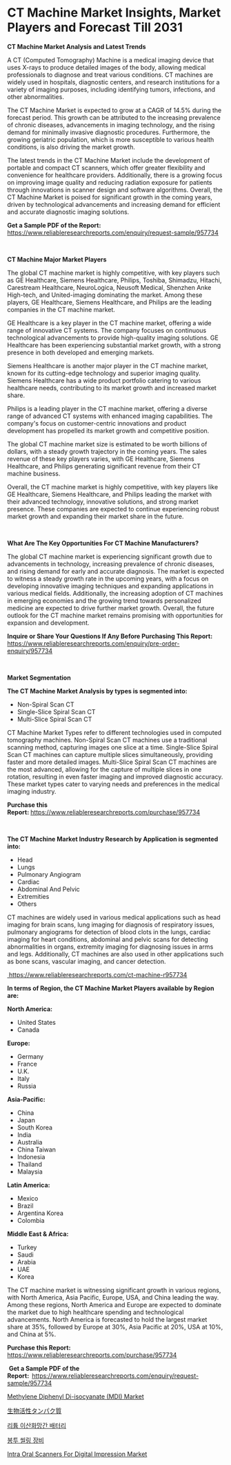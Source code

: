<p><h1>CT Machine Market Insights, Market Players and Forecast Till 2031</h1></p><p><strong>CT Machine Market Analysis and Latest Trends</strong></p>
<p><p>A CT (Computed Tomography) Machine is a medical imaging device that uses X-rays to produce detailed images of the body, allowing medical professionals to diagnose and treat various conditions. CT machines are widely used in hospitals, diagnostic centers, and research institutions for a variety of imaging purposes, including identifying tumors, infections, and other abnormalities.</p><p>The CT Machine Market is expected to grow at a CAGR of 14.5% during the forecast period. This growth can be attributed to the increasing prevalence of chronic diseases, advancements in imaging technology, and the rising demand for minimally invasive diagnostic procedures. Furthermore, the growing geriatric population, which is more susceptible to various health conditions, is also driving the market growth.</p><p>The latest trends in the CT Machine Market include the development of portable and compact CT scanners, which offer greater flexibility and convenience for healthcare providers. Additionally, there is a growing focus on improving image quality and reducing radiation exposure for patients through innovations in scanner design and software algorithms. Overall, the CT Machine Market is poised for significant growth in the coming years, driven by technological advancements and increasing demand for efficient and accurate diagnostic imaging solutions.</p></p>
<p><strong>Get a Sample PDF of the Report:&nbsp;</strong> <a href="https://www.reliableresearchreports.com/enquiry/request-sample/957734">https://www.reliableresearchreports.com/enquiry/request-sample/957734</a></p>
<p>&nbsp;</p>
<p><strong>CT Machine Major Market Players</strong></p>
<p><p>The global CT machine market is highly competitive, with key players such as GE Healthcare, Siemens Healthcare, Philips, Toshiba, Shimadzu, Hitachi, Carestream Healthcare, NeuroLogica, Neusoft Medical, Shenzhen Anke High-tech, and United-imaging dominating the market. Among these players, GE Healthcare, Siemens Healthcare, and Philips are the leading companies in the CT machine market.</p><p>GE Healthcare is a key player in the CT machine market, offering a wide range of innovative CT systems. The company focuses on continuous technological advancements to provide high-quality imaging solutions. GE Healthcare has been experiencing substantial market growth, with a strong presence in both developed and emerging markets.</p><p>Siemens Healthcare is another major player in the CT machine market, known for its cutting-edge technology and superior imaging quality. Siemens Healthcare has a wide product portfolio catering to various healthcare needs, contributing to its market growth and increased market share.</p><p>Philips is a leading player in the CT machine market, offering a diverse range of advanced CT systems with enhanced imaging capabilities. The company's focus on customer-centric innovations and product development has propelled its market growth and competitive position.</p><p>The global CT machine market size is estimated to be worth billions of dollars, with a steady growth trajectory in the coming years. The sales revenue of these key players varies, with GE Healthcare, Siemens Healthcare, and Philips generating significant revenue from their CT machine business.</p><p>Overall, the CT machine market is highly competitive, with key players like GE Healthcare, Siemens Healthcare, and Philips leading the market with their advanced technology, innovative solutions, and strong market presence. These companies are expected to continue experiencing robust market growth and expanding their market share in the future.</p></p>
<p>&nbsp;</p>
<p><strong>What Are The Key Opportunities For CT Machine Manufacturers?</strong></p>
<p><p>The global CT machine market is experiencing significant growth due to advancements in technology, increasing prevalence of chronic diseases, and rising demand for early and accurate diagnosis. The market is expected to witness a steady growth rate in the upcoming years, with a focus on developing innovative imaging techniques and expanding applications in various medical fields. Additionally, the increasing adoption of CT machines in emerging economies and the growing trend towards personalized medicine are expected to drive further market growth. Overall, the future outlook for the CT machine market remains promising with opportunities for expansion and development.</p></p>
<p><strong>Inquire or Share Your Questions If Any Before Purchasing This Report:</strong> <a href="https://www.reliableresearchreports.com/enquiry/pre-order-enquiry/957734">https://www.reliableresearchreports.com/enquiry/pre-order-enquiry/957734</a></p>
<p>&nbsp;</p>
<p><strong>Market Segmentation</strong></p>
<p><strong>The CT Machine Market Analysis by types is segmented into:</strong></p>
<p><ul><li>Non-Spiral Scan CT</li><li>Single-Slice Spiral Scan CT</li><li>Multi-Slice Spiral Scan CT</li></ul></p>
<p><p>CT Machine Market Types refer to different technologies used in computed tomography machines. Non-Spiral Scan CT machines use a traditional scanning method, capturing images one slice at a time. Single-Slice Spiral Scan CT machines can capture multiple slices simultaneously, providing faster and more detailed images. Multi-Slice Spiral Scan CT machines are the most advanced, allowing for the capture of multiple slices in one rotation, resulting in even faster imaging and improved diagnostic accuracy. These market types cater to varying needs and preferences in the medical imaging industry.</p></p>
<p><strong>Purchase this Report:&nbsp;</strong><a href="https://www.reliableresearchreports.com/purchase/957734">https://www.reliableresearchreports.com/purchase/957734</a></p>
<p>&nbsp;</p>
<p><strong>The CT Machine Market Industry Research by Application is segmented into:</strong></p>
<p><ul><li>Head</li><li>Lungs</li><li>Pulmonary Angiogram</li><li>Cardiac</li><li>Abdominal And Pelvic</li><li>Extremities</li><li>Others</li></ul></p>
<p><p>CT machines are widely used in various medical applications such as head imaging for brain scans, lung imaging for diagnosis of respiratory issues, pulmonary angiograms for detection of blood clots in the lungs, cardiac imaging for heart conditions, abdominal and pelvic scans for detecting abnormalities in organs, extremity imaging for diagnosing issues in arms and legs. Additionally, CT machines are also used in other applications such as bone scans, vascular imaging, and cancer detection.</p></p>
<p><a href="https://www.reliableresearchreports.com/ct-machine-r957734">&nbsp;https://www.reliableresearchreports.com/ct-machine-r957734</a></p>
<p><strong>In terms of Region, the CT Machine Market Players available by Region are:</strong></p>
<p>
    <p> <strong> North America: </strong>
        <ul>
            <li>United States</li>
            <li>Canada</li>
        </ul>
        </p> 
    <p> <strong> Europe: </strong>
        <ul>
            <li>Germany</li>
            <li>France</li>
            <li>U.K.</li>
            <li>Italy</li>
            <li>Russia</li>
        </ul>
        </p> 
    <p> <strong> Asia-Pacific: </strong>
        <ul>
            <li>China</li>
            <li>Japan</li>
            <li>South Korea</li>
            <li>India</li>
            <li>Australia</li>
            <li>China Taiwan</li>
            <li>Indonesia</li>
            <li>Thailand</li>
            <li>Malaysia</li>
        </ul>
        </p> 
    <p> <strong> Latin America: </strong>
        <ul>
            <li>Mexico</li>
            <li>Brazil</li>
            <li>Argentina Korea</li>
            <li>Colombia</li>
        </ul>
        </p> 
    <p> <strong> Middle East & Africa: </strong>
        <ul>
            <li>Turkey</li>
            <li>Saudi</li>
            <li>Arabia</li>
            <li>UAE</li>
            <li>Korea</li>
        </ul>
    </p>
    </p>
<p><p>The CT machine market is witnessing significant growth in various regions, with North America, Asia Pacific, Europe, USA, and China leading the way. Among these regions, North America and Europe are expected to dominate the market due to high healthcare spending and technological advancements. North America is forecasted to hold the largest market share at 35%, followed by Europe at 30%, Asia Pacific at 20%, USA at 10%, and China at 5%.</p></p>
<p><strong>Purchase this Report: </strong><a href="https://www.reliableresearchreports.com/purchase/957734">https://www.reliableresearchreports.com/purchase/957734</a></p>
<p>&nbsp;<strong>Get a Sample PDF of the Report:&nbsp;&nbsp;</strong><a href="https://www.reliableresearchreports.com/enquiry/request-sample/957734">https://www.reliableresearchreports.com/enquiry/request-sample/957734</a></p>
<p><strong></strong></p>
<p><p><a href="https://issuu.com/reportprime-2/docs/methylene-diphenyl-di-isocyanate-mdi-market-size-2">Methylene Diphenyl Di-isocyanate (MDI) Market</a></p><p><a href="https://medium.com/@austinjames1907/%E3%83%90%E3%82%A4%E3%82%AA%E3%82%A2%E3%82%AF%E3%83%86%E3%82%A3%E3%83%96%E3%82%BF%E3%83%B3%E3%83%91%E3%82%AF%E8%B3%AA%E5%B8%82%E5%A0%B4%E8%A6%8F%E6%A8%A1-%E5%B8%82%E5%A0%B4%E5%B1%95%E6%9C%9B%E3%81%A8%E5%B8%82%E5%A0%B4%E4%BA%88%E6%B8%AC-2024%E5%B9%B4%E3%81%8B%E3%82%892031%E5%B9%B4%E3%81%BE%E3%81%A7-30c5085c3f64">生物活性タンパク質</a></p><p><a href="https://medium.com/@joanacasper2001/%EB%A6%AC%ED%8A%AC-%EB%A7%9D%EA%B0%80%EB%8B%88%EC%A6%88-%EC%82%B0%ED%99%94%EB%AC%BC-%EB%B0%B0%ED%84%B0%EB%A6%AC-%EC%8B%9C%EC%9E%A5-%EC%A1%B0%EC%82%AC-%EB%B3%B4%EA%B3%A0%EC%84%9C-2024%EB%85%84%EB%B6%80%ED%84%B0-2031%EB%85%84%EA%B9%8C%EC%A7%80%EC%9D%98-%EC%97%AD%EC%82%AC%EC%99%80-%EC%98%88%EC%B8%A1-ff6cf34425e7">리튬 이산화망간 배터리</a></p><p><a href="https://medium.com/@dashawnrempel/2024-2031-%EB%85%84%EA%B9%8C%EC%A7%80-%EC%98%88%EC%B8%A1%EB%90%9C-%EC%97%94%EB%B2%A8%EB%A1%AD-%EB%B4%89%EC%9D%B8-%EC%9E%A5%EB%B9%84-%EC%8B%9C%EC%9E%A5-%ED%8A%B8%EB%A0%8C%EB%93%9C%EC%99%80-%EC%8B%9C%EC%9E%A5-%EB%B6%84%EC%84%9D-a69b5fa254b5">봉투 씰링 장비</a></p><p><a href="https://github.com/NorbertYates/Market-Research-Report-List-4/blob/main/intra-oral-scanners-for-digital-impression-market.md">Intra Oral Scanners For Digital Impression Market</a></p></p>